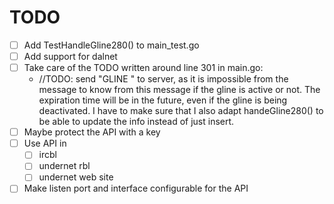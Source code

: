 # TODO
* [ ] Add TestHandleGline280() to main_test.go
* [ ] Add support for dalnet
* [ ] Take care of the TODO written around line 301 in main.go:
  * //TODO: send "GLINE <mask>" to server, as it is impossible from the message to know from this message if the gline is active or not. The expiration time will be in the future, even if the gline is being deactivated. I have to make sure that I also adapt handeGline280() to be able to update the info instead of just insert.
* [ ] Maybe protect the API with a key
* [ ] Use API in
  * [ ] ircbl
  * [ ] undernet rbl
  * [ ] undernet web site
* [ ] Make listen port and interface configurable for the API
